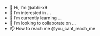 - 👋 Hi, I’m @abhi-x9
- 👀 I’m interested in ...
- 🌱 I’m currently learning ...
- 💞️ I’m looking to collaborate on ...
- 📫 How to reach me @you_cant_reach_me

<!---
abhi-x9/abhi-x9 is a ✨ special ✨ repository because its `README.md` (this file) appears on your GitHub profile.
You can click the Preview link to take a look at your changes.
--->
